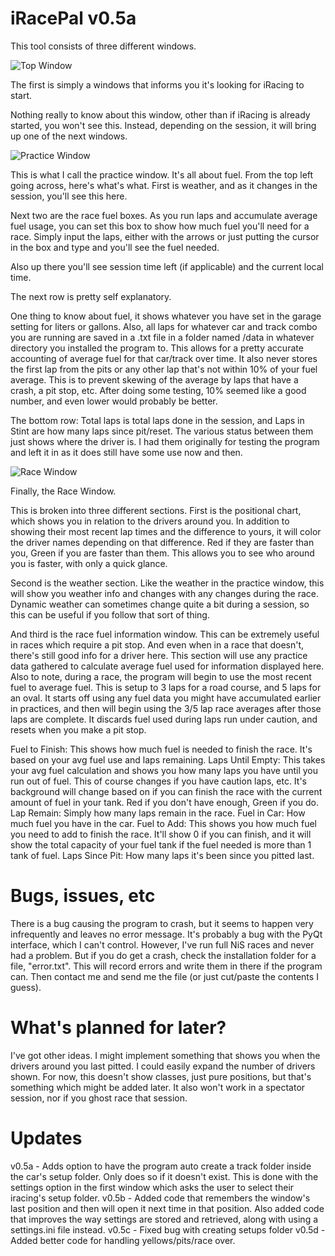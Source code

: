 iRacePal v0.5a
============================================

This tool consists of three different windows.

![Top Window](http://i.imgur.com/MPRJuhJ.jpg)

The first is simply a windows that informs you it's looking for iRacing to start.

Nothing really to know about this window, other than if iRacing is already started, you won't see this. Instead, 
depending on the session, it will bring up one of the next windows.

![Practice Window](http://i.imgur.com/aWMuspu.jpg)

This is what I call the practice window. It's all about fuel. From the top left going across, here's what's what. 
First is weather, and as it changes in the session, you'll see this here. 

Next two are the race fuel boxes. As you run laps and accumulate average fuel usage, you can set this box to show
how much fuel you'll need for a race. Simply input the laps, either with the arrows or just putting the cursor in 
the box and type and you'll see the fuel needed.

Also up there you'll see session time left (if applicable) and the current local time.

The next row is pretty self explanatory. 

One thing to know about fuel, it shows whatever you have set in the garage setting for liters or gallons. 
Also, all laps for whatever car and track combo you are running are saved in a .txt file in a folder named /data 
in whatever directory you installed the program to. This allows for a pretty accurate accounting of average fuel for
that car/track over time. It also never stores the first lap from the pits or any other lap that's not within 10% 
of your fuel average. This is to prevent skewing of the average by laps that have a crash, a pit stop, etc. After 
doing some testing, 10% seemed like a good number, and even lower would probably be better. 

The bottom row: Total laps is total laps done in the session, and Laps in Stint are how many laps since pit/reset. 
The various status between them just shows where the driver is. I had them originally for testing the program and 
left it in as it does still have some use now and then. 

![Race Window](http://i.imgur.com/DjtYQRd.jpg)

Finally, the Race Window.

This is broken into three different sections. First is the positional chart, which shows you in relation to the
drivers around you. In addition to showing their most recent lap times and the difference to yours, it will color
the driver names depending on that difference. Red if they are faster than you, Green if you are faster than them. 
This allows you to see who around you is faster, with only a quick glance. 

Second is the weather section. Like the weather in the practice window, this will show you weather info and changes
with any changes during the race. Dynamic weather can sometimes change quite a bit during a session, so this can 
be useful if you follow that sort of thing. 

And third is the race fuel information window. This can be extremely useful in races which require a pit stop. And
even when in a race that doesn't, there's still good info for a driver here. This section will use any practice data 
gathered to calculate average fuel used for information displayed here. Also to note, during a race, the program will 
begin to use the most recent fuel to average fuel. This is setup to 3 laps for a road course, and 5 laps for an
oval. It starts off using any fuel data you might have accumulated earlier in practices, and then will begin using
the 3/5 lap race averages after those laps are complete. It discards fuel used during laps run under caution, and resets
when you make a pit stop. 

Fuel to Finish: This shows how much fuel is needed to finish the race. It's based on your avg fuel use and laps
remaining. 
Laps Until Empty: This takes your avg fuel calculation and shows you how many laps you have until you run out of fuel. 
This of course changes if you have caution laps, etc. It's background will change based on if you can finish the race
with the current amount of fuel in your tank. Red if you don't have enough, Green if you do. 
Lap Remain: Simply how many laps remain in the race. 
Fuel in Car: How much fuel you have in the car. 
Fuel to Add: This shows you how much fuel you need to add to finish the race. It'll show 0 if you can finish, and
it will show the total capacity of your fuel tank if the fuel needed is more than 1 tank of fuel.
Laps Since Pit: How many laps it's been since you pitted last. 


Bugs, issues, etc
==========================================================================
There is a bug causing the program to crash, but it seems to happen very infrequently and leaves no error message. It's
probably a bug with the PyQt interface, which I can't control. However, I've run full NiS races and never had a problem. 
But if you do get a crash, check the installation folder for a file, "error.txt". This will record errors and write 
them in there if the program can. Then contact me and send me the file (or just cut/paste the contents I guess). 

What's planned for later?
===========================================================================
I've got other ideas. I might implement something that shows you when the drivers around you last pitted. I could
easily expand the number of drivers shown. For now, this doesn't show classes, just pure positions, but that's something
which might be added later. It also won't work in a spectator session, nor if you ghost race that session.

Updates
===========================================================================
v0.5a - Adds option to have the program auto create a track folder inside the car's setup folder. Only does so if it doesn't 
exist. This is done with the settings option in the first window which asks the user to select their iracing's setup 
folder.
v0.5b - Added code that remembers the window's last position and then will open it next time in that position. Also
added code that improves the way settings are stored and retrieved, along with using a settings.ini file instead.
v0.5c - Fixed bug with creating setups folder
v0.5d - Added better code for handling yellows/pits/race over. 